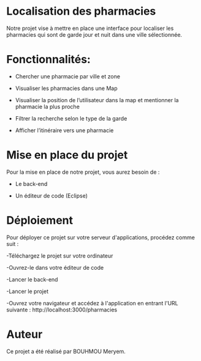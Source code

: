 # Localisation des pharmacies
Notre projet vise à mettre en place une interface pour localiser les pharmacies qui sont de garde jour et nuit dans une ville sélectionnée.
# Fonctionnalités:
- Chercher une pharmacie par ville et zone

-  Visualiser les pharmacies dans une Map

-  Visualiser la position de l’utilisateur dans la map et mentionner la pharmacie la plus proche

-  Filtrer la recherche selon le type de la garde

-  Afficher l’itinéraire vers une pharmacie
# Mise en place du projet
Pour la mise en place de notre projet, vous aurez besoin de :

- Le back-end 

- Un éditeur de code (Eclipse)
# Déploiement
Pour déployer ce projet sur votre serveur d'applications, procédez comme suit :

-Téléchargez le projet sur votre ordinateur

-Ouvrez-le dans votre éditeur de code 

-Lancer le back-end

-Lancer le projet 

-Ouvrez votre navigateur et accédez à l'application en entrant l'URL suivante : http://localhost:3000/pharmacies

# Auteur
Ce projet a été réalisé par BOUHMOU Meryem.

